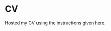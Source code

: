 # CV
Hosted my CV using the instructions given [here](https://medium.com/@kekayan/display-your-resume-cv-pdf-in-website-using-github-73a088ac961d). 
